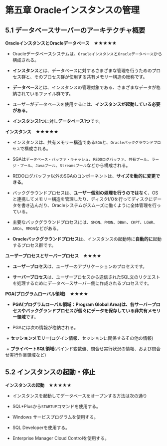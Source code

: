 # 第五章 Oracleインスタンスの管理

## 5.1 データベースサーバーのアーキテクチャ概要

**OracleインスタンスとOracleデータベース　★★★★★**

+ Oracleデータベースシステムは、```Oracleインスタンス```と```Oracleデータベース```から構成される。

+ **インスタンス**とは、データベースに対するさまざまな管理を行うためのプロセス群と、そのプロセス群が使用する共有メモリー構造の総称です。

+ **データベース**とは、インスタンスの管理対象である、さまざまなデータが格納されているファイル群です。

+ ユーザーがデータベースを使用するには、**インスタンスが起動している必要がある**。

+ **インスタンス1つ**に対し**データベース1つ**です。

**インスタンス　★★★★★**

+ インスタンスは、共有メモリー構造である```SGA```と、```Oracleバックグラウンドプロセス```で構成される。

+ SGAは```データベース・バッファ・キャッシュ```、```REDOログバッファ```、```共有プール```、```ラージ・プール```、```Javaプール```、```Streamsプール```などから構成される。

+ REDOログバッファ以外のSGAのコンポーネントは、**サイズを動的に変更できる**。

+ バックグラウンドプロセスは、**ユーザー個別の処理を行うのではなく**、OSと連携してメモリー構造を管理したり、ディスクI/Oを行ってディスクにデータを書き込んだり、Oracleシステムがスムーズに働くように全体管理を行っている。

+ 主要なバックグラウンドプロセスには、```SMON```、```PMON```、```DBWn```、```CKPT```、```LGWR```、```ARCn```、```MMON```などがある。

+ **Oracleバックグラウンドプロセス**は、インスタンスの起動時に**自動的に**起動するプロセス群です。

**ユーザープロセスとサーバープロセス　★★★★**

+ **ユーザープロセス**は、ユーザーのアプリケーションのプロセスです。

+ **サーバープロセス**は、ユーザープロセスから送信されたSQL文のリクエストを処理するためにデータベースサーバー側に作成されるプロセスです。

**PGA(プログラムローバル領域)　★★★★**

+ **PGA(プログラムローバル領域：Program Global Area)**は、各サーバープロセスやバックグランドプロセスが個々にデータを保存している**非共有メモリー領域**です。

+ PGAには次の情報が格納される。

  + **セッションメモリー**(ログイン情報、セッションに関係するその他の情報)
  
  + **プライベートSQL領域**(バインド変数値、問合せ実行状況の情報、および問合せ実行作業領域など)

## 5.2 インスタンスの起動・停止

**インスタンスの起動　★★★★★**

+ インスタンスを起動してデータベースをオープンする方法は次の通り

 + SQL*Plusから```STARTUP```コマンドを使用する。
 
 + Windows サービスプログラムを使用する。
 
 + SQL Developerを使用する。
 
 + Enterprise Manager Cloud Controlを使用する。
